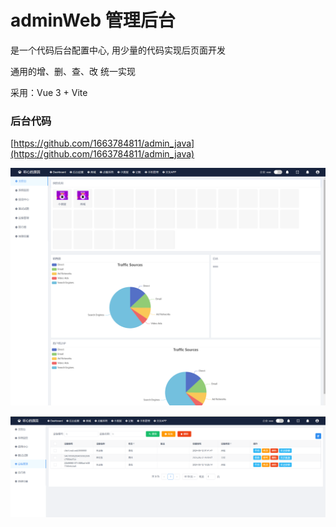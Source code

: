 # adminWeb 管理后台
是一个代码后台配置中心, 用少量的代码实现后页面开发

通用的增、删、查、改 统一实现

采用：Vue 3 + Vite 

### 后台代码
[https://github.com/1663784811/admin_java](https://github.com/1663784811/admin_java)


![](img/img.png)

![](img/img_1.png)






















